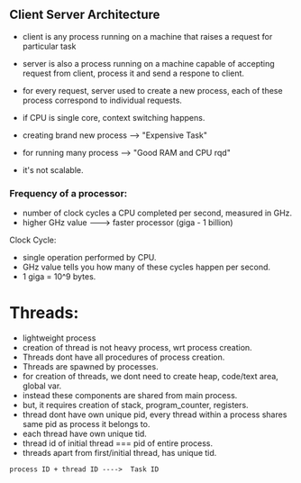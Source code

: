## Client Server Architecture
- client is any process running on a machine that raises a request for particular task
- server is also a process running on a machine capable of accepting request from client, process it and send a respone to client.
- for every request, server used to create a new process, each of these process correspond to individual requests.
- if CPU is single core, context switching happens.

- creating brand new process --> "Expensive Task"
- for running many process --> "Good RAM and CPU rqd"
- it's not scalable.

### Frequency of a processor:
- number of clock cycles a CPU completed per second, measured in GHz.
- higher GHz value ---> faster processor (giga - 1 billion)

Clock Cycle:
- single operation performed by CPU.
- GHz value tells you how many of these cycles happen per second.
- 1 giga = 10^9 bytes.

# Threads:
- lightweight process
- creation of thread is not heavy process, wrt process creation.
- Threads dont have all procedures of process creation.
- Threads are spawned by processes.
- for creation of threads, we dont need to create heap, code/text area, global var.
- instead these components are shared from main process.
- but, it requires creation of stack, program_counter, registers.
- thread dont have own unique pid, every thread within a process shares same pid as process it belongs to.
- each thread have own unique tid.
- thread id of initial thread === pid of entire process.
- threads apart from first/initial thread, has unique tid.
```
process ID + thread ID ---->  Task ID
```
